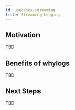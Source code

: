 ```yaml
---
id: usecases-streaming
title: Streaming Logging
---
```


## Motivation
TBD

## Benefits of whylogs
TBD

## Next Steps
TBD
